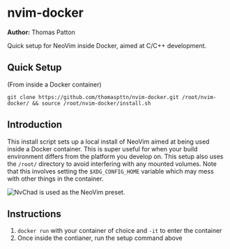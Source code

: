 # nvim-docker
**Author:** Thomas Patton

Quick setup for NeoVim inside Docker, aimed at C/C++ development.

## Quick Setup 
(From inside a Docker container)

```
git clone https://github.com/thomaspttn/nvim-docker.git /root/nvim-docker/ && source /root/nvim-docker/install.sh
```

## Introduction
This install script sets up a local install of NeoVim aimed at being used inside a Docker container. This is super useful for when your build environment differs from the platform you develop on. This setup also uses the `/root/` directory to avoid interfering with any mounted volumes. Note that this involves setting the `$XDG_CONFIG_HOME` variable which may mess with other things in the container.

![NvChad](https://nvchad.com/) is used as the NeoVim preset.

## Instructions
1. `docker run` with your container of choice and `-it` to enter the container 
2. Once inside the contianer, run the setup command above

